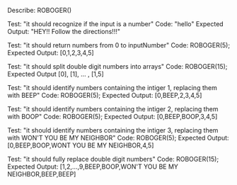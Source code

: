 Describe: ROBOGER()

Test: "it should recognize if the input is a number"
Code: "hello"
Expected Output: "HEY!! Follow the directions!!!"

Test: "it should return numbers from 0 to inputNumber"
Code: ROBOGER(5);
Expected Output: [0,1,2,3,4,5]

Test: "it should split double digit numbers into arrays"
Code: ROBOGER(15);
Expected Output [0], [1], ... , [1,5]

Test: "it should identify numbers containing the intiger 1, replacing them with BEEP"
Code: ROBOGER(5);
Expected Output: [0,BEEP,2,3,4,5]

Test: "it should identify numbers containing the intiger 2, replacing them with BOOP"
Code: ROBOGER(5);
Expected Output: [0,BEEP,BOOP,3,4,5]

Test: "it should identify numbers containing the intiger 3, replacing them with WON'T YOU BE MY NEIGHBOR"
Code: ROBOGER(5);
Expected Output: [0,BEEP,BOOP,WONT YOU BE MY NEIGHBOR,4,5]

Test: "it should fully replace double digit numbers"
Code: ROBOGER(15);
Expected Output: [1,2,...,9,BEEP,BOOP,WON'T YOU BE MY NEIGHBOR,BEEP,BEEP]
